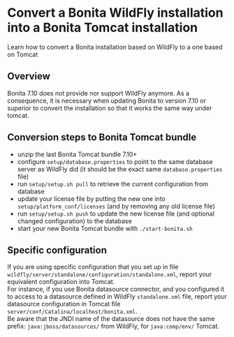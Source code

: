 # Convert a Bonita WildFly installation into a Bonita Tomcat installation

Learn how to convert a Bonita installation based on WildFly to a one based on Tomcat

## Overview

Bonita 7.10 does not provide nor support WildFly anymore. As a consequence, it is necessary when updating
Bonita to version 7.10 or superior to convert the installation so that it works the same way under tomcat.

## Conversion steps to Bonita Tomcat bundle
* unzip the last Bonita Tomcat bundle 7.10+
* configure `setup/database.properties` to point to the same database server as WildFly did (it should be the exact same `database.properties` file)
* run `setup/setup.sh pull` to retrieve the current configuration from database
* update your license file by putting the new one into `setup/platform_conf/licenses` (and by removing any old license file)
* run `setup/setup.sh push` to update the new license file (and optional changed configuration) to the database
* start your new Bonita Tomcat bundle with `./start-bonita.sh`

## Specific configuration
If you are using specific configuration that you set up in file `wildfly/server/standalone/configuration/standalone.xml`,
report your equivalent configuration into Tomcat.  
For instance, if you use Bonita datasource connector, and you configured it to access to a datasource defined in WildFly
`standalone.xml` file, report your datasource configuration in Tomcat file `server/conf/Catalina/localhost/bonita.xml`.  
Be aware that the JNDI name of the datasource does not have the same prefix: `java:jboss/datasources/` from WildFly,
for `java:comp/env/` Tomcat.
